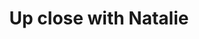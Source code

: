 ---
layout: item
raw_url: https://prdwebappstorage.blob.core.windows.net/kansaspattons/images/gallery-2009-10-28/photo00552.jpg
thumb_url: https://prdwebappstorage.blob.core.windows.net/kansaspattons/images/gallery-2009-10-28/thumb_photo00552.jpg
index: 7
title: Up close with Natalie
---